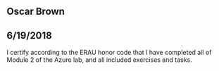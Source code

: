 ## Oscar Brown
## 6/19/2018

I certify according to the ERAU honor code that I have completed all of Module 2 of the Azure lab, and all included exercises and tasks.